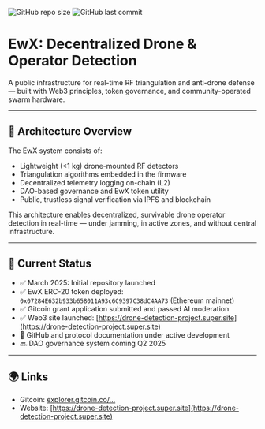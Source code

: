 ![GitHub repo size](https://img.shields.io/github/repo-size/DroneDetectionProject/DDP)
![GitHub last commit](https://img.shields.io/github/last-commit/DroneDetectionProject/DDP)

# EwX: Decentralized Drone & Operator Detection

A public infrastructure for real-time RF triangulation and anti-drone defense — built with Web3 principles, token governance, and community-operated swarm hardware.

---

## 🧠 Architecture Overview

The EwX system consists of:

- Lightweight (<1 kg) drone-mounted RF detectors
- Triangulation algorithms embedded in the firmware
- Decentralized telemetry logging on-chain (L2)
- DAO-based governance and EwX token utility
- Public, trustless signal verification via IPFS and blockchain

This architecture enables decentralized, survivable drone operator detection in real-time — under jamming, in active zones, and without central infrastructure.

---

## 📅 Current Status

- ✅ March 2025: Initial repository launched  
- ✅ EwX ERC-20 token deployed: `0x07284E632b933b658011A93c6C9397C38dC4AA73` (Ethereum mainnet)  
- ✅ Gitcoin grant application submitted and passed AI moderation  
- ✅ Web3 site launched: [https://drone-detection-project.super.site](https://drone-detection-project.super.site)  
- 🔄 GitHub and protocol documentation under active development  
- 🔜 DAO governance system coming Q2 2025  

---

## 🌍 Links

- Gitcoin: [explorer.gitcoin.co/...](https://explorer.gitcoin.co/#/projects/0xa07a500411ae59304a87b29e7b0254294265143db97a12e2fcb103a30aac39de)  
- Website: [https://drone-detection-project.super.site](https://drone-detection-project.super.site)

